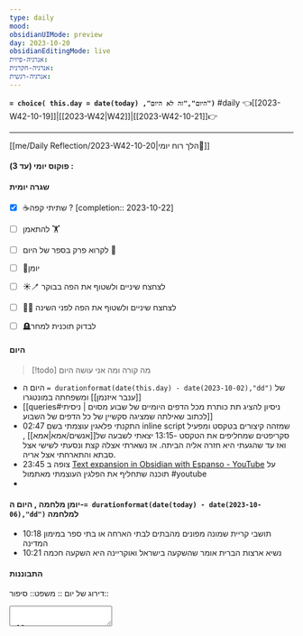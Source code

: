 ```yaml
---
type: daily
mood: 
obsidianUIMode: preview
day: 2023-10-20
obsidianEditingMode: live
אנרגיה-פיזית: 
אנרגיה-חקרנית: 
אנרגיה-רגשית:
---
```

**`= choice( this.day = date(today) ,"היום","זה לא היום")`** #daily 👈[[2023-W42-10-19]]|[[2023-W42|W42]]|[[2023-W42-10-21]]👉


<hr />

  [[me/Daily Reflection/2023-W42-10-20|הלך רוח יומי💭]]
  
#### פוקוס יומי (עד 3) :

#### שגרה יומית
- [x] ☕שתיתי קפה ?  [completion:: 2023-10-22]   
- [ ] להתאמן 🏋
- [ ] לקרוא פרק בספר של היום 📔
- [ ] 📕יומן
- [ ] ☀️🪥 לצחצח שיניים ולשטוף את הפה בבוקר
- [ ] 🌚🧼 לצחצח שיניים ולשטוף את הפה לפני השינה
- [ ] 🪦לבדוק תוכנית למחר
 
 
#### היום
> [!todo] מה קורה ומה אני עושה היום 
- היום ה  `= durationformat(date(this.day) - date(2023-10-02),"dd")` של [[ענבר איזנמן]] ומשפחתה במונטגרו   
- [[queries#ניסיון להציג תת כותרת מכל הדפים היומיים של שבוע מסוים | ניסיתי לכתוב  שאילתה שמציגה סקשיין של כל הדפים של השבוע]] 
-  02:47 התקנתי פלאגין עוצמתי בשם inline script שמזהה קיצורים בטקסט ומפעיל סקריפטים שמחליפים את הטקסט 
-13:15 יצאתי לשבעה של[[אנשים/אמא|אמא]] , ואז עד שהגעתי היא חזרה אליה הביתה. אז נשארתי אצלה קצת ונסעתי לשישי אצל סבתא  והתארחתי אצל אריה.  
- 23:45 צופה ב [Text expansion in Obsidian with Espanso - YouTube](https://www.youtube.com/watch?v=zoeQ5yNoXsY)  על תוכנה שתחליף את הפלגין העוצמתי מאתמול #youtube 
- 
#### יומן מלחמה , היום ה-`= durationformat(date(today) - date(2023-10-06),"dd")` למלחמה
- 10:18 תושבי קריית שמונה מפונים מהבתים לבתי הארחה או בתי ספר במימון המדינה
- 10:21 נשיא ארצות הברית אומר שהשקעה בישראל ואוקריינה היא השקעה חכמה


#### התבוננות 
דירוג של יום :: 
משפט:: 
סיפור:: 

<textarea />


![[2023-W42-10-20#^db804b]]
![[2023-W42-10-19#^508197]]


  [[Obsidian markdown]]

